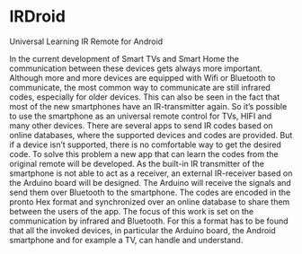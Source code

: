 # IRDroid
Universal Learning IR Remote for Android

In the current development of Smart TVs and Smart Home the communication between these devices gets always more important. Although more and more devices are equipped with Wifi or Bluetooth to communicate, the most common way to communicate are still infrared codes, especially for older devices. This can also be seen in the fact that most of the new smartphones have an IR-transmitter again. So it’s possible to use the smartphone as an universal remote control for TVs, HIFI and many other devices. There are several apps to send IR codes based on online databases, where the supported devices and codes are provided. But if a device isn’t supported, there is no comfortable way to get the desired code. To solve this problem a new app that can learn the codes from the original remote will be developed. As the built-in IR transmitter of the smartphone is not able to act as a receiver, an external IR-receiver based on the Arduino board will be designed. The Arduino will receive the signals and send them over Bluetooth to the smartphone. The codes are encoded in the pronto Hex format and synchronized over an online database to share them between the users of the app. The focus of this work is set on the communication by infrared and Bluetooth. For this a format has to be found that all the invoked devices, in particular the Arduino board, the Android smartphone and for example a TV, can handle and understand.
